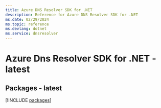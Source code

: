 ```yaml
---
title: Azure DNS Resolver SDK for .NET
description: Reference for Azure DNS Resolver SDK for .NET
ms.date: 02/29/2024
ms.topic: reference
ms.devlang: dotnet
ms.service: dnsresolver
---
```

# Azure Dns Resolver SDK for .NET - latest
## Packages - latest
[!INCLUDE [packages](dns-resolver-index.md)]